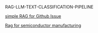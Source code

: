 RAG-LLM-TEXT-CLASSIFICATION-PIPELINE

[simple RAG for Github Issue](https://github.com/monochandan/RAG-github-issue-question-answering)

[Rag for semiconductor manufacturing](https://github.com/monochandan/RAG-Semiconductor-Dataset/tree/main)
